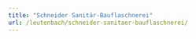 ```yaml
---
title: "Schneider Sanitär-Bauflaschnerei"
url: /leutenbach/schneider-sanitaer-bauflaschnerei/
---
```


